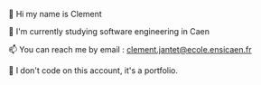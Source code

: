 👋 Hi my name  is Clement

🌱 I'm currently studying software engineering in Caen

📫 You can reach me by email : clement.jantet@ecole.ensicaen.fr

📌 I don't code on this account, it's a portfolio.

